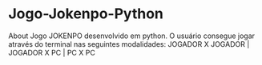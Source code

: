 # Jogo-Jokenpo-Python
  About  Jogo JOKENPO desenvolvido em python.
  O usuário consegue jogar através do terminal nas seguintes modalidades:
  JOGADOR X JOGADOR | JOGADOR X PC | PC X PC

